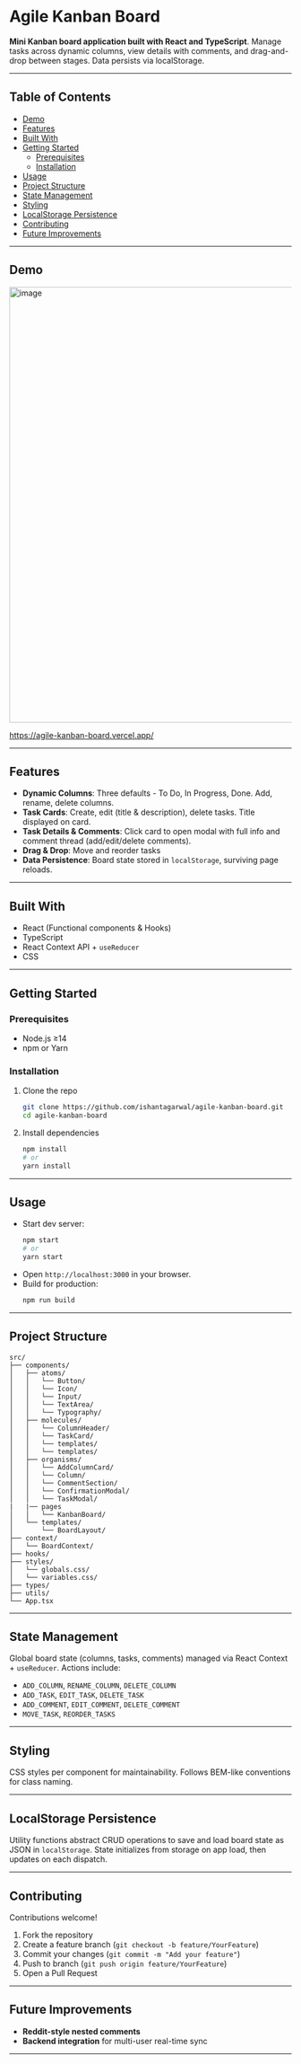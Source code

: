 # Agile Kanban Board

**Mini Kanban board application built with React and TypeScript**. Manage tasks across dynamic columns, view details with comments, and drag-and-drop between stages. Data persists via localStorage.

---

## Table of Contents  
- [Demo](#demo)  
- [Features](#features)  
- [Built With](#built-with)  
- [Getting Started](#getting-started)  
  - [Prerequisites](#prerequisites)  
  - [Installation](#installation)  
- [Usage](#usage)  
- [Project Structure](#project-structure)  
- [State Management](#state-management)  
- [Styling](#styling)  
- [LocalStorage Persistence](#localstorage-persistence)  
- [Contributing](#contributing)  
- [Future Improvements](#future-improvements)  

---

## Demo  
<img width="1300" height="776" alt="image" src="https://github.com/user-attachments/assets/6983a0c2-0b71-47e6-b453-67b90dbf88c1" />


https://agile-kanban-board.vercel.app/

---

## Features  
- **Dynamic Columns**: Three defaults - To Do, In Progress, Done. Add, rename, delete columns.  
- **Task Cards**: Create, edit (title & description), delete tasks. Title displayed on card.  
- **Task Details & Comments**: Click card to open modal with full info and comment thread (add/edit/delete comments).  
- **Drag & Drop**: Move and reorder tasks  
- **Data Persistence**: Board state stored in `localStorage`, surviving page reloads.  

---

## Built With  
- React (Functional components & Hooks)  
- TypeScript  
- React Context API + `useReducer`  
- CSS

---

## Getting Started  

### Prerequisites  
- Node.js ≥14  
- npm or Yarn  

### Installation  
1. Clone the repo  
   ```bash
   git clone https://github.com/ishantagarwal/agile-kanban-board.git
   cd agile-kanban-board
   ```
2. Install dependencies  
   ```bash
   npm install
   # or
   yarn install
   ```

---

## Usage  
- Start dev server:  
  ```bash
  npm start
  # or
  yarn start
  ```
- Open `http://localhost:3000` in your browser.  
- Build for production:  
  ```bash
  npm run build
  ```

---

## Project Structure  
```
src/
├── components/
│   ├── atoms/
│   │   └── Button/
│   │   └── Icon/
│   │   └── Input/
│   │   └── TextArea/
│   │   └── Typography/
│   ├── molecules/
│   │   └── ColumnHeader/
│   │   └── TaskCard/
│   │   └── templates/
│   │   └── templates/
│   ├── organisms/
│   │   └── AddColumnCard/
│   │   └── Column/
│   │   └── CommentSection/
│   │   └── ConfirmationModal/
│   │   └── TaskModal/
|   |── pages
│   │   └── KanbanBoard/
│   └── templates/
│       └── BoardLayout/
├── context/
│   └── BoardContext/
├── hooks/
├── styles/
│   └── globals.css/
│   └── variables.css/
├── types/
├── utils/
└── App.tsx
```

---

## State Management  
Global board state (columns, tasks, comments) managed via React Context + `useReducer`. Actions include:  
- `ADD_COLUMN`, `RENAME_COLUMN`, `DELETE_COLUMN`  
- `ADD_TASK`, `EDIT_TASK`, `DELETE_TASK`  
- `ADD_COMMENT`, `EDIT_COMMENT`, `DELETE_COMMENT`  
- `MOVE_TASK`, `REORDER_TASKS`  

---

## Styling  
CSS styles per component for maintainability. Follows BEM-like conventions for class naming.  

---

## LocalStorage Persistence  
Utility functions abstract CRUD operations to save and load board state as JSON in `localStorage`. State initializes from storage on app load, then updates on each dispatch.  

---

## Contributing  
Contributions welcome!  
1. Fork the repository  
2. Create a feature branch (`git checkout -b feature/YourFeature`)  
3. Commit your changes (`git commit -m "Add your feature"`)  
4. Push to branch (`git push origin feature/YourFeature`)  
5. Open a Pull Request  

---

## Future Improvements  
- **Reddit-style nested comments**
- **Backend integration** for multi-user real-time sync  

---
